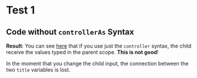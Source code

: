 # Test 1

## Code without `controllerAs` Syntax

**Result**: You can see [here]() that if you use just the `controller` syntax, the child receive the values typed in the parent scope. **This is not good**!

In the moment that you change the child input, the connection between the two `title` variables is lost.